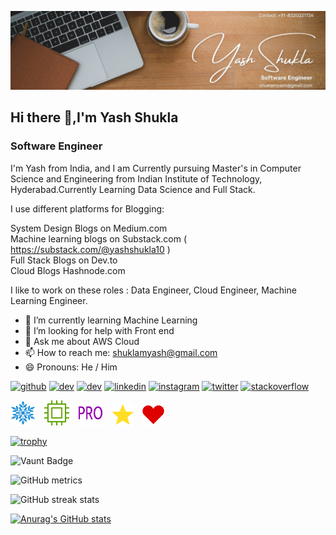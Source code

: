 
![Software Engineer](https://github.com/shuklayash10/shuklayash10/blob/main/banner%20linkedin.jpeg) 
## Hi there 👋,I'm Yash Shukla
### Software Engineer

I'm Yash from India, and I am Currently pursuing Master's in Computer Science and Engineering from Indian Institute of Technology, Hyderabad.Currently Learning Data Science and Full Stack.

I use different platforms for Blogging:

System Design Blogs on Medium.com                                     
Machine learning blogs on Substack.com  ( https://substack.com/@yashshukla10 )                                 
Full Stack Blogs on Dev.to                                              
Cloud Blogs Hashnode.com  

I like to work on these roles : Data Engineer, Cloud Engineer, Machine Learning Engineer.

- 🌱 I’m currently learning Machine Learning  
- 🤔 I’m looking for help with Front end 
- 💬 Ask me about AWS Cloud  
- 📫 How to reach me: shuklamyash@gmail.com 
- 😄 Pronouns: He / Him 


[<img src='https://cdn.jsdelivr.net/npm/simple-icons@3.0.1/icons/github.svg' alt='github' height='40'>](https://github.com/https://github.com/shuklayash10)  [<img src='https://cdn.jsdelivr.net/npm/simple-icons@3.0.1/icons/dev-dot-to.svg' alt='dev' height='40'>](https://dev.to/https://dev.to/shuklayash10)  [<img src='https://cdn.jsdelivr.net/npm/simple-icons@3.0.1/icons/hashnode.svg' alt='dev' height='40'>](https://hashnode.com/@yashShukla)  [<img src='https://cdn.jsdelivr.net/npm/simple-icons@3.0.1/icons/linkedin.svg' alt='linkedin' height='40'>](https://www.linkedin.com/in/https://www.linkedin.com/in/yash-shukla-341621149//)  [<img src='https://cdn.jsdelivr.net/npm/simple-icons@3.0.1/icons/instagram.svg' alt='instagram' height='40'>](https://www.instagram.com/https://www.instagram.com/yash_10.exe//)  [<img src='https://cdn.jsdelivr.net/npm/simple-icons@3.0.1/icons/twitter.svg' alt='twitter' height='40'>](https://twitter.com/https://twitter.com/ShuklaYashM1)  [<img src='https://cdn.jsdelivr.net/npm/simple-icons@3.0.1/icons/stackoverflow.svg' alt='stackoverflow' height='40'>](https://stackoverflow.com/users/https://stackoverflow.com/users/23112553/yash-shukla)  

<a href='https://archiveprogram.github.com/'><img src='https://raw.githubusercontent.com/acervenky/animated-github-badges/master/assets/acbadge.gif' width='40' height='40'></a> <a href='https://docs.github.com/en/developers'><img src='https://raw.githubusercontent.com/acervenky/animated-github-badges/master/assets/devbadge.gif' width='40' height='40'></a> <a href='https://github.com/pricing'><img src='https://raw.githubusercontent.com/acervenky/animated-github-badges/master/assets/pro.gif' width='40' height='40'></a> <a href='https://stars.github.com/'><img src='https://raw.githubusercontent.com/acervenky/animated-github-badges/master/assets/starbadge.gif' width='35' height='35'></a> <a href='https://docs.github.com/en/github/supporting-the-open-source-community-with-github-sponsors'><img src='https://raw.githubusercontent.com/acervenky/animated-github-badges/master/assets/sponsorbadge.gif' width='35' height='35'></a> 

[![trophy](https://github-profile-trophy.vercel.app/?username=https://github.com/shuklayash10)](https://github.com/ryo-ma/github-profile-trophy)

![Vaunt Badge](https://api.vaunt.dev/v1/github/entities/https://github.com/shuklayash10/contributions?format=svg&private=false)  

![GitHub metrics](https://metrics.lecoq.io/https://github.com/shuklayash10)  

![GitHub streak stats](https://streak-stats.demolab.com/?user=https://github.com/shuklayash10)  



[![Anurag's GitHub stats](https://github-readme-stats.vercel.app/api?username=shuklayash10)](https://github.com/anuraghazra/github-readme-stats)



